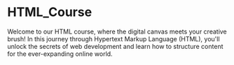 # HTML_Course
Welcome to our HTML course, where the digital canvas meets your creative brush! In this journey through Hypertext Markup Language (HTML), you'll unlock the secrets of web development and learn how to structure content for the ever-expanding online world.
